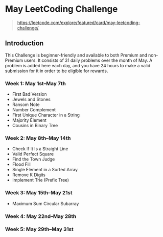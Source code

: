 # May LeetCoding Challenge

> https://leetcode.com/explore/featured/card/may-leetcoding-challenge/

## Introduction
This Challenge is beginner-friendly and available to both Premium and non-Premium users. It consists of 31 daily problems over the month of May. A problem is added here each day, and you have 24 hours to make a valid submission for it in order to be eligible for rewards.  


### Week 1: May 1st–May 7th
- First Bad Version
- Jewels and Stones
- Ransom Note
- Number Complement
- First Unique Character in a String
- Majority Element
- Cousins in Binary Tree

### Week 2: May 8th–May 14th
- Check If It Is a Straight Line
- Valid Perfect Square
- Find the Town Judge  
- Flood Fill  
- Single Element in a Sorted Array  
- Remove K Digits  
- Implement Trie (Prefix Tree)

### Week 3: May 15th–May 21st
- Maximum Sum Circular Subarray

### Week 4: May 22nd–May 28th

### Week 5: May 29th–May 31st


